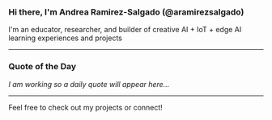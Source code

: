 ### Hi there, I'm Andrea Ramirez-Salgado (@aramirezsalgado)

I'm an educator, researcher, and builder of creative AI + IoT + edge AI learning experiences and projects

---

### Quote of the Day
<!--QUOTE_START-->
_I am working so a daily quote will appear here..._
<!--QUOTE_END-->

---

Feel free to check out my projects or connect!

